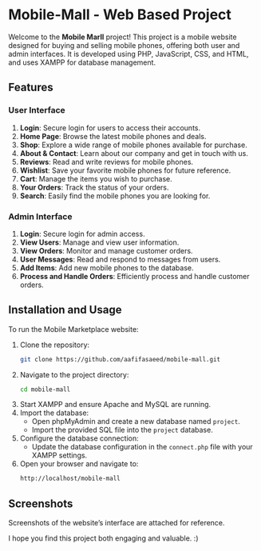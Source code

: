# Mobile-Mall - Web Based Project

Welcome to the **Mobile Marll** project! This project is a mobile website designed for buying and selling mobile phones, offering both user and admin interfaces. It is developed using PHP, JavaScript, CSS, and HTML, and uses XAMPP for database management.

## Features

### User Interface

1. **Login**: Secure login for users to access their accounts.
2. **Home Page**: Browse the latest mobile phones and deals.
3. **Shop**: Explore a wide range of mobile phones available for purchase.
4. **About & Contact**: Learn about our company and get in touch with us.
5. **Reviews**: Read and write reviews for mobile phones.
6. **Wishlist**: Save your favorite mobile phones for future reference.
7. **Cart**: Manage the items you wish to purchase.
8. **Your Orders**: Track the status of your orders.
9. **Search**: Easily find the mobile phones you are looking for.

### Admin Interface

1. **Login**: Secure login for admin access.
2. **View Users**: Manage and view user information.
3. **View Orders**: Monitor and manage customer orders.
4. **User Messages**: Read and respond to messages from users.
5. **Add Items**: Add new mobile phones to the database.
6. **Process and Handle Orders**: Efficiently process and handle customer orders.

## Installation and Usage

To run the Mobile Marketplace website:

1. Clone the repository:
    ```bash
    git clone https://github.com/aafifasaeed/mobile-mall.git
    ```
2. Navigate to the project directory:
    ```bash
    cd mobile-mall
    ```
3. Start XAMPP and ensure Apache and MySQL are running.
4. Import the database:
    - Open phpMyAdmin and create a new database named `project`.
    - Import the provided SQL file into the `project` database.
5. Configure the database connection:
    - Update the database configuration in the `connect.php` file with your XAMPP settings.
6. Open your browser and navigate to:
    ```bash
    http://localhost/mobile-mall
    ```

## Screenshots

Screenshots of the website’s interface are attached for reference.

I hope you find this project both engaging and valuable. :)
